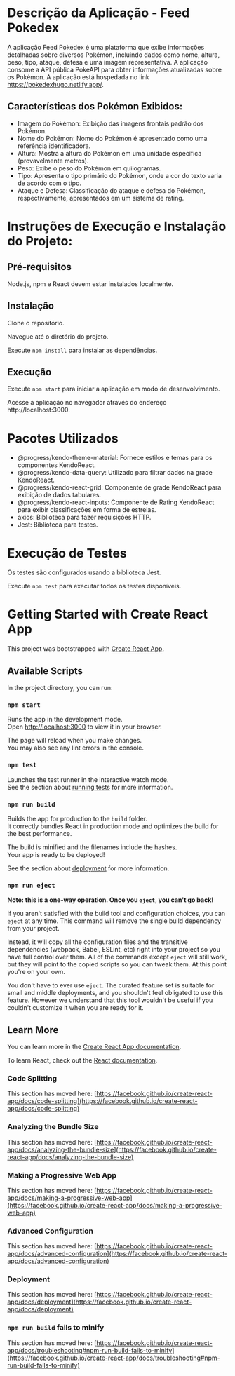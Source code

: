# Descrição da Aplicação - Feed Pokedex
A aplicação Feed Pokedex é uma plataforma que exibe informações detalhadas sobre diversos Pokémon, incluindo dados como nome, altura, peso, tipo, ataque, defesa e uma imagem representativa. A aplicação consome a API pública PokeAPI para obter informações atualizadas sobre os Pokémon. A aplicação está hospedada no link https://pokedexhugo.netlify.app/.

## Características dos Pokémon Exibidos:
- Imagem do Pokémon:
  Exibição das imagens frontais padrão dos Pokémon.
- Nome do Pokémon:
Nome do Pokémon é apresentado como uma referência identificadora.
- Altura:
Mostra a altura do Pokémon em uma unidade específica (provavelmente metros).
- Peso:
Exibe o peso do Pokémon em quilogramas.
- Tipo:
Apresenta o tipo primário do Pokémon, onde a cor do texto varia de acordo com o tipo.
- Ataque e Defesa:
Classificação do ataque e defesa do Pokémon, respectivamente, apresentados em um sistema de rating.

# Instruções de Execução e Instalação do Projeto:
## Pré-requisitos

Node.js, npm e React devem estar instalados localmente.

## Instalação

Clone o repositório.

Navegue até o diretório do projeto.

Execute `npm install` para instalar as dependências.

## Execução

Execute `npm start` para iniciar a aplicação em modo de desenvolvimento.

Acesse a aplicação no navegador através do endereço http://localhost:3000.

# Pacotes Utilizados
- @progress/kendo-theme-material: Fornece estilos e temas para os componentes KendoReact.
- @progress/kendo-data-query: Utilizado para filtrar dados na grade KendoReact.
- @progress/kendo-react-grid: Componente de grade KendoReact para exibição de dados tabulares.
- @progress/kendo-react-inputs: Componente de Rating KendoReact para exibir classificações em forma de estrelas.
- axios: Biblioteca para fazer requisições HTTP.
- Jest: Biblioteca para testes.

# Execução de Testes

Os testes são configurados usando a biblioteca Jest.

Execute `npm test` para executar todos os testes disponíveis.

# Getting Started with Create React App

This project was bootstrapped with [Create React App](https://github.com/facebook/create-react-app).

## Available Scripts

In the project directory, you can run:

### `npm start`

Runs the app in the development mode.\
Open [http://localhost:3000](http://localhost:3000) to view it in your browser.

The page will reload when you make changes.\
You may also see any lint errors in the console.

### `npm test`

Launches the test runner in the interactive watch mode.\
See the section about [running tests](https://facebook.github.io/create-react-app/docs/running-tests) for more information.

### `npm run build`

Builds the app for production to the `build` folder.\
It correctly bundles React in production mode and optimizes the build for the best performance.

The build is minified and the filenames include the hashes.\
Your app is ready to be deployed!

See the section about [deployment](https://facebook.github.io/create-react-app/docs/deployment) for more information.

### `npm run eject`

**Note: this is a one-way operation. Once you `eject`, you can't go back!**

If you aren't satisfied with the build tool and configuration choices, you can `eject` at any time. This command will remove the single build dependency from your project.

Instead, it will copy all the configuration files and the transitive dependencies (webpack, Babel, ESLint, etc) right into your project so you have full control over them. All of the commands except `eject` will still work, but they will point to the copied scripts so you can tweak them. At this point you're on your own.

You don't have to ever use `eject`. The curated feature set is suitable for small and middle deployments, and you shouldn't feel obligated to use this feature. However we understand that this tool wouldn't be useful if you couldn't customize it when you are ready for it.

## Learn More

You can learn more in the [Create React App documentation](https://facebook.github.io/create-react-app/docs/getting-started).

To learn React, check out the [React documentation](https://reactjs.org/).

### Code Splitting

This section has moved here: [https://facebook.github.io/create-react-app/docs/code-splitting](https://facebook.github.io/create-react-app/docs/code-splitting)

### Analyzing the Bundle Size

This section has moved here: [https://facebook.github.io/create-react-app/docs/analyzing-the-bundle-size](https://facebook.github.io/create-react-app/docs/analyzing-the-bundle-size)

### Making a Progressive Web App

This section has moved here: [https://facebook.github.io/create-react-app/docs/making-a-progressive-web-app](https://facebook.github.io/create-react-app/docs/making-a-progressive-web-app)

### Advanced Configuration

This section has moved here: [https://facebook.github.io/create-react-app/docs/advanced-configuration](https://facebook.github.io/create-react-app/docs/advanced-configuration)

### Deployment

This section has moved here: [https://facebook.github.io/create-react-app/docs/deployment](https://facebook.github.io/create-react-app/docs/deployment)

### `npm run build` fails to minify

This section has moved here: [https://facebook.github.io/create-react-app/docs/troubleshooting#npm-run-build-fails-to-minify](https://facebook.github.io/create-react-app/docs/troubleshooting#npm-run-build-fails-to-minify)
